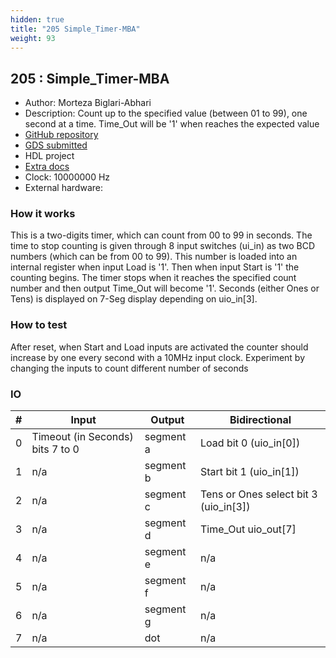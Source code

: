 ```yaml
---
hidden: true
title: "205 Simple_Timer-MBA"
weight: 93
---
```


## 205 : Simple_Timer-MBA

* Author: Morteza Biglari-Abhari
* Description: Count up to the specified value (between 01 to 99), one second at a time. Time_Out will be '1' when reaches the expected value
* [GitHub repository](https://github.com/mabhari/tt05-my_simple_timer)
* [GDS submitted](https://github.com/mabhari/tt05-my_simple_timer/actions/runs/6688220044)
* HDL project
* [Extra docs]()
* Clock: 10000000 Hz
* External hardware: 



### How it works

This is a two-digits timer, which can count from 00 to 99 in seconds. The time to stop counting is
given through 8 input switches (ui_in) as two BCD numbers (which can be from 00 to 99). This number
is loaded into an internal register when input Load is '1'. Then when input Start is '1' the counting
begins. The timer stops when it reaches the specified count number and then output Time_Out will become '1'.
Seconds (either Ones or Tens) is displayed on 7-Seg display depending on uio_in[3].


### How to test

After reset, when Start and Load inputs are activated the counter should increase by one every second with a 10MHz input clock.
Experiment by changing the inputs to count different number of seconds


### IO

| # | Input        | Output       | Bidirectional      |
|---|--------------|--------------| -------------------|
| 0 | Timeout (in Seconds) bits 7 to 0  | segment a | Load bit 0 (uio_in[0]) |
| 1 | n/a  | segment b | Start bit 1 (uio_in[1]) |
| 2 | n/a  | segment c | Tens or Ones select bit 3 (uio_in[3]) |
| 3 | n/a  | segment d | Time_Out uio_out[7] |
| 4 | n/a  | segment e | n/a |
| 5 | n/a  | segment f | n/a |
| 6 | n/a  | segment g | n/a |
| 7 | n/a  | dot | n/a |
